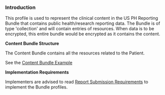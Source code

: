 ### Introduction

This profile is used to represent the clinical content in the US PH Reporting Bundle that contains public health/research reporting data. The Bundle is of type 'collection' and will contain entries of resources. When data is to be encrypted, this entire bundle would be encrypted as it contains the content.

**Content Bundle Structure**

The Content Bundle contains all the resources related to the Patient.

See the [Content Bundle Example](Bundle-content-bundle-example.json.html)

**Implementation Requirements**

Implementers are advised to read [Report Submission Requirements](reportsubmission.html) to implement the Bundle profiles.

```
